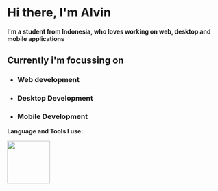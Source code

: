 # Hi there, I'm Alvin

**I'm a student from Indonesia, who loves working on web, desktop and mobile applications**

## Currently i'm focussing on
- ### Web development
- ### Desktop Development
- ### Mobile Development

**Language and Tools I use:**

<div style="display: flex">
    <img src="https://upload.wikimedia.org/wikipedia/commons/thumb/c/c3/Python-logo-notext.svg/1200px-Python-logo-notext.svg.png"  width="100"/>
</div>

